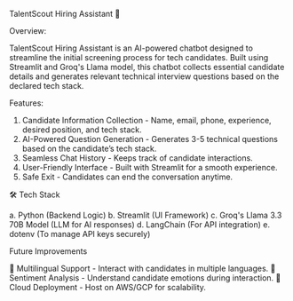 TalentScout Hiring Assistant 🤖

Overview:

TalentScout Hiring Assistant is an AI-powered chatbot designed to streamline the initial screening process for tech candidates. Built using Streamlit and Groq's Llama model, this chatbot collects essential candidate details and generates relevant technical interview questions based on the declared tech stack.

Features:

1. Candidate Information Collection - Name, email, phone, experience, desired position, and tech stack.
2. AI-Powered Question Generation - Generates 3-5 technical questions based on the candidate’s tech stack.
3. Seamless Chat History - Keeps track of candidate interactions.
4. User-Friendly Interface - Built with Streamlit for a smooth experience.
5. Safe Exit - Candidates can end the conversation anytime.

🛠️ Tech Stack

a. Python (Backend Logic)
b. Streamlit (UI Framework)
c. Groq's Llama 3.3 70B Model (LLM for AI responses)
d. LangChain (For API integration)
e. dotenv (To manage API keys securely)


Future Improvements

🔹 Multilingual Support - Interact with candidates in multiple languages.
🔹 Sentiment Analysis - Understand candidate emotions during interaction.
🔹 Cloud Deployment - Host on AWS/GCP for scalability.
